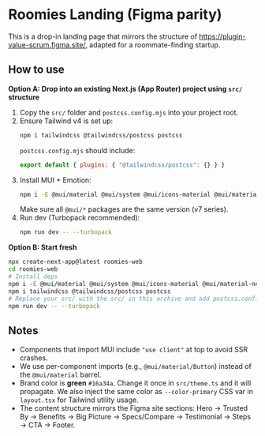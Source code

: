 # Roomies Landing (Figma parity)

This is a drop-in landing page that mirrors the structure of https://plugin-value-scrum.figma.site/,
adapted for a roommate-finding startup.

## How to use

**Option A: Drop into an existing Next.js (App Router) project using `src/` structure**

1. Copy the `src/` folder and `postcss.config.mjs` into your project root.
2. Ensure Tailwind v4 is set up:
   ```bash
   npm i tailwindcss @tailwindcss/postcss postcss
   ```
   `postcss.config.mjs` should include:
   ```js
   export default { plugins: { "@tailwindcss/postcss": {} } }
   ```
3. Install MUI + Emotion:
   ```bash
   npm i -E @mui/material @mui/system @mui/icons-material @mui/material-nextjs @emotion/react @emotion/styled @emotion/cache
   ```
   Make sure all `@mui/*` packages are the same version (v7 series).
4. Run dev (Turbopack recommended):
   ```bash
   npm run dev -- --turbopack
   ```

**Option B: Start fresh**

```bash
npx create-next-app@latest roomies-web
cd roomies-web
# Install deps
npm i -E @mui/material @mui/system @mui/icons-material @mui/material-nextjs @emotion/react @emotion/styled @emotion/cache
npm i tailwindcss @tailwindcss/postcss postcss
# Replace your src/ with the src/ in this archive and add postcss.config.mjs
npm run dev -- --turbopack
```

## Notes

- Components that import MUI include `"use client"` at top to avoid SSR crashes.
- We use per-component imports (e.g., `@mui/material/Button`) instead of the `@mui/material` barrel.
- Brand color is **green** `#16a34a`. Change it once in `src/theme.ts` and it will propagate. We also inject the same color as `--color-primary` CSS var in `layout.tsx` for Tailwind utility usage.
- The content structure mirrors the Figma site sections: Hero → Trusted By → Benefits → Big Picture → Specs/Compare → Testimonial → Steps → CTA → Footer.
